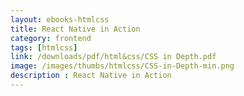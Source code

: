 ```yaml
---
layout: ebooks-htmlcss
title: React Native in Action 
category: frontend
tags: [htmlcss]
link: /downloads/pdf/html&css/CSS in Depth.pdf 
image: /images/thumbs/htmlcss/CSS-in-Depth-min.png
description : React Native in Action 
---
```












